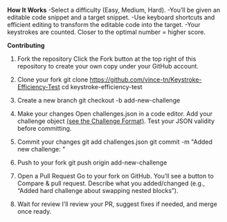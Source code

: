 **How It Works**
-Select a difficulty (Easy, Medium, Hard).
-You’ll be given an editable code snippet and a target snippet.
-Use keyboard shortcuts and efficient editing to transform the editable code into the target.
-Your keystrokes are counted. Closer to the optimal number = higher score.


**Contributing**
1. Fork the repository
    Click the Fork button at the top right of this repository to create your own copy under your GitHub account.

2. Clone your fork
    git clone https://github.com/vince-tn/Keystroke-Efficiency-Test
    cd keystroke-efficiency-test

3. Create a new branch
    git checkout -b add-new-challenge

4. Make your changes
    Open challenges.json in a code editor.
    Add your challenge object [(see the Challenge Format)](https://www.keystroketest.site/about).
    Test your JSON validity before committing.

4. Commit your changes
    git add challenges.json
    git commit -m "Added new challenge: <short description>"

6. Push to your fork
    git push origin add-new-challenge

7. Open a Pull Request
    Go to your fork on GitHub.
    You’ll see a button to Compare & pull request.
    Describe what you added/changed (e.g., “Added hard challenge about swapping nested blocks”).

8. Wait for review
    I’ll review your PR, suggest fixes if needed, and merge once ready.
